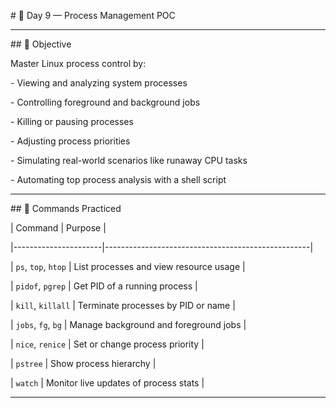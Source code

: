 \# 🐧 Day 9 — Process Management POC



---



\## 🎯 Objective



Master Linux process control by:



\- Viewing and analyzing system processes  

\- Controlling foreground and background jobs  

\- Killing or pausing processes  

\- Adjusting process priorities  

\- Simulating real-world scenarios like runaway CPU tasks  

\- Automating top process analysis with a shell script



---



\## 📌 Commands Practiced



| Command              | Purpose                                           |

|----------------------|---------------------------------------------------|

| `ps`, `top`, `htop`  | List processes and view resource usage            |

| `pidof`, `pgrep`     | Get PID of a running process                      |

| `kill`, `killall`    | Terminate processes by PID or name                |

| `jobs`, `fg`, `bg`   | Manage background and foreground jobs             |

| `nice`, `renice`     | Set or change process priority                    |

| `pstree`             | Show process hierarchy                            |

| `watch`              | Monitor live updates of process stats             |



---



